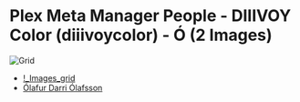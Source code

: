 # Plex Meta Manager People - DIIIVOY Color (diiivoycolor) - Ó (2 Images)
![Grid](grid.jpg)

* [!_Images_grid](https://raw.githubusercontent.com/meisnate12/Plex-Meta-Manager-People-diiivoycolor/master/Ó/Images/%21_Images_grid.jpg)
* [Ólafur Darri Ólafsson](https://raw.githubusercontent.com/meisnate12/Plex-Meta-Manager-People-diiivoycolor/master/Ó/Images/%C3%93lafur%20Darri%20%C3%93lafsson.jpg)